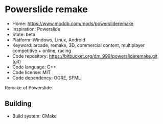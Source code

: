 # Powerslide remake

- Home: https://www.moddb.com/mods/powerslideremake
- Inspiration: Powerslide
- State: beta
- Platform: Windows, Linux, Android
- Keyword: arcade, remake, 3D, commercial content, multiplayer competitive + online, racing
- Code repository: https://bitbucket.org/dm_999/powerslideremake.git (git)
- Code language: C++
- Code license: MIT
- Code dependency: OGRE, SFML

Remake of Powerslide.

## Building

- Build system: CMake

